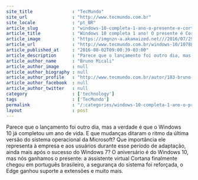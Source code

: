 ```yaml
---
site_title               : "TecMundo"
site_url                 : "http://www.tecmundo.com.br"
site_locale              : "pt_BR"
article_slug             : "windows-10-completa-1-ano-o-presente-e-cortana-em-pt-br-e-varias-novidades"
article_title            : "Windows 10 completa 1 ano! O presente é Cortana em PT-BR e várias novidades"
article_image            : "https://imgnzn-a.akamaized.net///2016/07/29/29185653961734-t1200x480.jpg"
article_url              : "http://www.tecmundo.com.br/windows-10/107880-windows-10-completa-1-ano-presente-cortana-pt-br-varias-novidades.htm"
article_published_at     : "2016-08-02T09:00:39-03:00"
article_description      : "Parece que o lançamento foi outro dia, mas a verdade é que o Windows 10 já completou um ano de vida. E que mudanças ditaram o ritmo da última versão do sistema operacional da Microsoft? Que importância ele representa à empresa e aos usuários durante esse período de adaptação, ainda mais após o sucesso do Windows 7? O aniversário é do Windows 10, mas nós ganhamos o presente: a assistente virtual Cortana finalmente chegou em português brasileiro, a segurança do sistema foi reforçada, o Edge ganhou suporte a extensões e muito mais."
article_author_name      : "Bruno Micali"
article_author_image     : null
article_author_biography : null
article_author_profile   : "http://www.tecmundo.com.br/autor/183-bruno-micali/"
article_author_facebook  : null
article_author_twitter   : null
category                 : ['technology']
tags                     : ['TecMundo']
permalink                : "/:categories/windows-10-completa-1-ano-o-presente-e-cortana-em-pt-br-e-varias-novidades/"
layout                   : post
---
```


Parece que o lançamento foi outro dia, mas a verdade é que o Windows 10 já completou um ano de vida. E que mudanças ditaram o ritmo da última versão do sistema operacional da Microsoft? Que importância ele representa à empresa e aos usuários durante esse período de adaptação, ainda mais após o sucesso do Windows 7? O aniversário é do Windows 10, mas nós ganhamos o presente: a assistente virtual Cortana finalmente chegou em português brasileiro, a segurança do sistema foi reforçada, o Edge ganhou suporte a extensões e muito mais.
